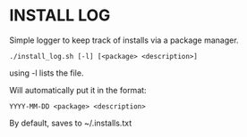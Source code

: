 # INSTALL LOG
Simple logger to keep track of installs via a package manager. 

```
./install_log.sh [-l] [<package> <description>]
```

using -l lists the file.

Will automatically put it in the format:
```
YYYY-MM-DD <package> <description>
```

By default, saves to ~/.installs.txt 
```
